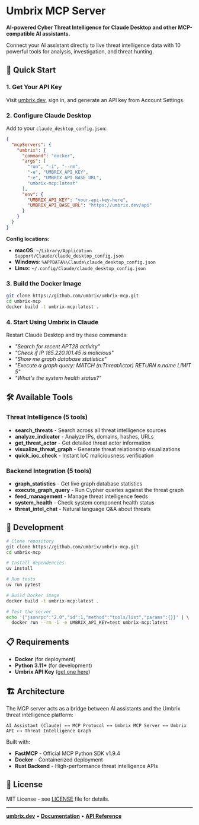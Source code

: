 # Umbrix MCP Server

**AI-powered Cyber Threat Intelligence for Claude Desktop and other MCP-compatible AI assistants.**

Connect your AI assistant directly to live threat intelligence data with 10 powerful tools for analysis, investigation, and threat hunting.

## 🚀 Quick Start

### 1. Get Your API Key
Visit [umbrix.dev](https://umbrix.dev), sign in, and generate an API key from Account Settings.

### 2. Configure Claude Desktop
Add to your `claude_desktop_config.json`:

```json
{
  "mcpServers": {
    "umbrix": {
      "command": "docker",
      "args": [
        "run", "-i", "--rm",
        "-e", "UMBRIX_API_KEY",
        "-e", "UMBRIX_API_BASE_URL", 
        "umbrix-mcp:latest"
      ],
      "env": {
        "UMBRIX_API_KEY": "your-api-key-here",
        "UMBRIX_API_BASE_URL": "https://umbrix.dev/api"
      }
    }
  }
}
```

**Config locations:**
- **macOS**: `~/Library/Application Support/Claude/claude_desktop_config.json`
- **Windows**: `%APPDATA%\Claude\claude_desktop_config.json`
- **Linux**: `~/.config/Claude/claude_desktop_config.json`

### 3. Build the Docker Image
```bash
git clone https://github.com/umbrix/umbrix-mcp.git
cd umbrix-mcp
docker build -t umbrix-mcp:latest .
```

### 4. Start Using Umbrix in Claude
Restart Claude Desktop and try these commands:

- *"Search for recent APT28 activity"*
- *"Check if IP 185.220.101.45 is malicious"*
- *"Show me graph database statistics"*
- *"Execute a graph query: MATCH (n:ThreatActor) RETURN n.name LIMIT 5"*
- *"What's the system health status?"*

## 🛠️ Available Tools

### Threat Intelligence (5 tools)
- **search_threats** - Search across all threat intelligence sources
- **analyze_indicator** - Analyze IPs, domains, hashes, URLs
- **get_threat_actor** - Get detailed threat actor information
- **visualize_threat_graph** - Generate threat relationship visualizations  
- **quick_ioc_check** - Instant IoC maliciousness verification

### Backend Integration (5 tools)
- **graph_statistics** - Get live graph database statistics
- **execute_graph_query** - Run Cypher queries against the threat graph
- **feed_management** - Manage threat intelligence feeds
- **system_health** - Check system component health status
- **threat_intel_chat** - Natural language Q&A about threats

## 🔧 Development

```bash
# Clone repository
git clone https://github.com/umbrix/umbrix-mcp.git
cd umbrix-mcp

# Install dependencies  
uv install

# Run tests
uv run pytest

# Build Docker image
docker build -t umbrix-mcp:latest .

# Test the server
echo '{"jsonrpc":"2.0","id":1,"method":"tools/list","params":{}}' | \
  docker run --rm -i -e UMBRIX_API_KEY=test umbrix-mcp:latest
```

## 📋 Requirements

- **Docker** (for deployment)
- **Python 3.11+** (for development)
- **Umbrix API Key** ([get one here](https://umbrix.dev))

## 🏗️ Architecture

The MCP server acts as a bridge between AI assistants and the Umbrix threat intelligence platform:

```
AI Assistant (Claude) ←→ MCP Protocol ←→ Umbrix MCP Server ←→ Umbrix API ←→ Threat Intelligence Graph
```

Built with:
- **FastMCP** - Official MCP Python SDK v1.9.4
- **Docker** - Containerized deployment
- **Rust Backend** - High-performance threat intelligence APIs

## 📄 License

MIT License - see [LICENSE](LICENSE) file for details.

---

**[umbrix.dev](https://umbrix.dev)** • **[Documentation](https://umbrix.dev/docs)** • **[API Reference](https://umbrix.dev/api-docs)**